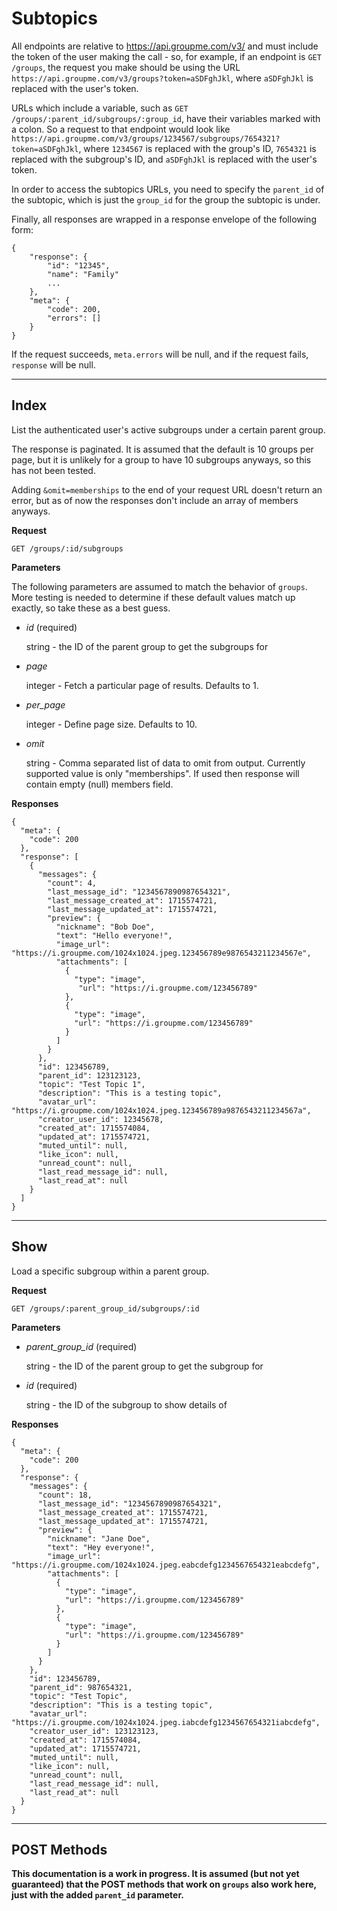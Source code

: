 # Subtopics

All endpoints are relative to https://api.groupme.com/v3/ and must include the token of the user making the call - so, for example, if an endpoint is `GET /groups`, the request you make should be using the URL `https://api.groupme.com/v3/groups?token=aSDFghJkl`, where `aSDFghJkl` is replaced with the user's token.

URLs which include a variable, such as `GET /groups/:parent_id/subgroups/:group_id`, have their variables marked with a colon. So a request to that endpoint would look like `https://api.groupme.com/v3/groups/1234567/subgroups/7654321?token=aSDFghJkl`, where `1234567` is replaced with the group's ID, `7654321` is replaced with the subgroup's ID, and `aSDFghJkl` is replaced with the user's token.

In order to access the subtopics URLs, you need to specify the `parent_id` of the subtopic, which is just the `group_id` for the group the subtopic is under. 

Finally, all responses are wrapped in a response envelope of the following form:

```
{
	"response": {
		"id": "12345",
		"name": "Family"
		...
	},
	"meta": {
		"code": 200,
		"errors": []
	}
}
```

If the request succeeds, `meta.errors` will be null, and if the request fails, `response` will be null.

***

## Index

List the authenticated user's active subgroups under a certain parent group.

The response is paginated. It is assumed that the default is 10 groups per page, but it is unlikely for a group to have 10 subgroups anyways, so this has not been tested. 

Adding `&omit=memberships` to the end of your request URL doesn't return an error, but as of now the responses don't include an array of members anyways. 

**Request**

`GET /groups/:id/subgroups`

**Parameters**

  The following parameters are assumed to match the behavior of `groups`. More testing is needed to determine if these default values match up exactly, so take these as a best guess.

* *id* (required)

  string - the ID of the parent group to get the subgroups for

* *page*

  integer - Fetch a particular page of results. Defaults to 1.

* *per_page*

  integer - Define page size. Defaults to 10. 

* *omit*

  string - Comma separated list of data to omit from output. Currently supported value is only "memberships". If used then response will contain empty (null) members field.

**Responses**
```
{
  "meta": {
    "code": 200
  },
  "response": [
    {
      "messages": {
        "count": 4,
        "last_message_id": "1234567890987654321",
        "last_message_created_at": 1715574721,
        "last_message_updated_at": 1715574721,
        "preview": {
          "nickname": "Bob Doe",
          "text": "Hello everyone!",
          "image_url": "https://i.groupme.com/1024x1024.jpeg.123456789e9876543211234567e",
          "attachments": [
            {
              "type": "image",
               "url": "https://i.groupme.com/123456789"
            },
            {
              "type": "image",
              "url": "https://i.groupme.com/123456789"
            }
          ]
        }
      },
      "id": 123456789,
      "parent_id": 123123123,
      "topic": "Test Topic 1",
      "description": "This is a testing topic",
      "avatar_url": "https://i.groupme.com/1024x1024.jpeg.123456789a9876543211234567a",
      "creator_user_id": 12345678,
      "created_at": 1715574084,
      "updated_at": 1715574721,
      "muted_until": null,
      "like_icon": null,
      "unread_count": null,
      "last_read_message_id": null,
      "last_read_at": null
    }
  ]
}
```

***

## Show

Load a specific subgroup within a parent group.

**Request**

`GET /groups/:parent_group_id/subgroups/:id`

**Parameters**

* *parent_group_id* (required)

  string - the ID of the parent group to get the subgroup for

* *id* (required)

  string - the ID of the subgroup to show details of

**Responses**
```
{
  "meta": {
    "code": 200
  },
  "response": {
    "messages": {
      "count": 18,
      "last_message_id": "1234567890987654321",
      "last_message_created_at": 1715574721,
      "last_message_updated_at": 1715574721,
      "preview": {
        "nickname": "Jane Doe",
        "text": "Hey everyone!",
        "image_url": "https://i.groupme.com/1024x1024.jpeg.eabcdefg1234567654321eabcdefg",
        "attachments": [
          {
            "type": "image",
            "url": "https://i.groupme.com/123456789"
          },
          {
            "type": "image",
            "url": "https://i.groupme.com/123456789"
          }
        ]
      }
    },
    "id": 123456789,
    "parent_id": 987654321,
    "topic": "Test Topic",
    "description": "This is a testing topic",
    "avatar_url": "https://i.groupme.com/1024x1024.jpeg.iabcdefg1234567654321iabcdefg",
    "creator_user_id": 123123123,
    "created_at": 1715574084,
    "updated_at": 1715574721,
    "muted_until": null,
    "like_icon": null,
    "unread_count": null,
    "last_read_message_id": null,
    "last_read_at": null
  }
}
```

***

## POST Methods

**This documentation is a work in progress. It is assumed (but not yet guaranteed) that the POST methods that work on `groups` also work here, just with the added `parent_id` parameter.**